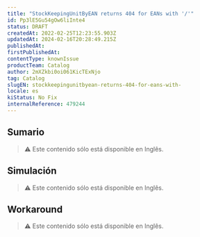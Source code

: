 ```yaml
---
title: "StockKeepingUnitByEAN returns 404 for EANs with '/'"
id: Pp3lE5Gu54gOw6liInte4
status: DRAFT
createdAt: 2022-02-25T12:23:55.903Z
updatedAt: 2024-02-16T20:28:49.215Z
publishedAt: 
firstPublishedAt: 
contentType: knownIssue
productTeam: Catalog
author: 2mXZkbi0oi061KicTExNjo
tag: Catalog
slugEN: stockkeepingunitbyean-returns-404-for-eans-with-
locale: es
kiStatus: No Fix
internalReference: 479244
---
```


## Sumario

>⚠️ Este contenido sólo está disponible en Inglês.

## Simulación

>⚠️ Este contenido sólo está disponible en Inglês.

## Workaround

>⚠️ Este contenido sólo está disponible en Inglês.

